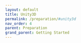 ```yaml
---
layout: default
title: Unity3D
permalink: /preparation/#unity3d
nav_order: 4
parent: Preparation
grand_parent: Getting Started
---
```

